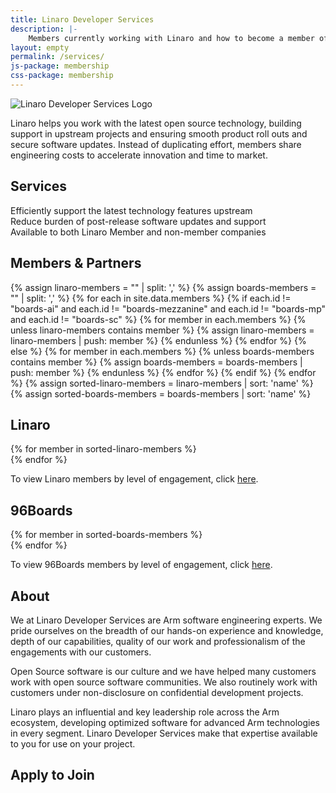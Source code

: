 ```yaml
---
title: Linaro Developer Services
description: |-
    Members currently working with Linaro and how to become a member of Linaro.
layout: empty
permalink: /services/
js-package: membership
css-package: membership
---
```

<div class="container-fluid" id="why-join-container"  style="background-image: url('/assets/images/content/membership-bg.jpg');">
    <div class="row overlay padded-row" id="why-join">
        <div class="container text-center">
            <img data-src="/assets/images/content/LinaroDSVertical.ping" class="lazyload img-responsive services-img" alt="Linaro Developer Services Logo"/>
            <p class="fly center-block">
                Linaro helps you work with the latest open source technology, building support in upstream projects and ensuring smooth product roll outs and secure software updates. Instead of duplicating effort, members share engineering costs to accelerate innovation and time to market.
            </p>
        </div>
    </div>
</div>
<div class="container-fluid">
    <div class="row padded-row" id="key-factors">
        <div class="container">
            <h2 class="text-center fly">Services</h2>
            <div class="col-xs-12 col-sm-4 fly key-factor text-center">
                <div class="key-factor-block fly" data-toggle="tooltip" data-container="body" data-placement="top" title="Regardless of the industry you operate in, there are common software foundations that you can use to deploy your products. By working with Linaro and its members on the core software, you can focus your attention on differentiation.">
                    <span class="key-factor-title">
                        Efficiently support the <span class="bold">latest technology</span> features upstream
                    </span>
                </div>
            </div>
            <div class="col-xs-12 col-sm-4 fly key-factor text-center">
                <div class="key-factor-block fly" data-toggle="tooltip" data-container="body" data-placement="top" title="Developing and maintaining software for the life of your products is costly if you do it on your own. Working through Linaro's shared engineering resource together with other members enables you to share the workload, thereby reducing costs and time to market.">
                    <span class="key-factor-title">
                    Reduce burden of <span class="bold">post-release software</span> updates and support
                    </span>
                </div>
            </div>
            <div class="col-xs-12 col-sm-4 fly key-factor text-center">
                <div class="key-factor-block fly" data-toggle="tooltip" data-container="body" data-placement="top" title="Many of Linaro's engineers are recognized world leaders. Linaro is consistently listed in the top five company contributors to the Linux kernel and a major contributor to over 70 other open source projects, including several maintained by Linaro engineers.">
                    <span class="key-factor-title">
                    Available to both <span class="bold">Linaro Member</span> and <span class="bold">non-member</span> companies
                    </span>
                </div>
            </div>
        </div>
    </div>
</div>
<div class="container-fluid">
    <div class="row padded-row" id="members-and-partners">
        <div class="container">
            <h2 class="text-center fly">Members & Partners</h2>
                {% assign linaro-members = "" | split: ',' %}
                {% assign boards-members = "" | split: ',' %}
                {% for each in site.data.members %}
                    {% if each.id != "boards-ai" and each.id != "boards-mezzanine" and each.id != "boards-mp" and each.id != "boards-sc" %}
                        {% for member in each.members %}
                            {% unless linaro-members contains member %}
                                {% assign linaro-members = linaro-members | push: member %}
                            {% endunless %}
                        {% endfor %}
                    {% else %}
                        {% for member in each.members %}
                            {% unless boards-members contains member %}
                                {% assign boards-members = boards-members | push: member %}
                            {% endunless %}
                        {% endfor %}
                    {% endif %}
                {% endfor %}
                {% assign sorted-linaro-members = linaro-members | sort: 'name' %}
                {% assign sorted-boards-members = boards-members | sort: 'name' %}
        </div>
    </div>
    <div class="row">
        <div class="container linaro-members ">
            <h2 class="text-center fly">Linaro</h2>
            {% for member in sorted-linaro-members %}
                <div class="col-xs-6 col-sm-3 col-md-2 member-col fly">
                    <a href="{{member.url}}">
                        <div class="member lazyload" style="background-image: url('/assets/images/members/{{member.image}}');"></div>
                    </a>
                </div>
            {% endfor %}
            <div class="col-xs-12 text-center">
                <p class="center-block">
                To view Linaro members by level of engagement, click <a href="/members-by-group/">here</a>.
                </p>
            </div>
        </div>
    </div>
    <div class="row">
        <div class="container boards-members fly">
            <h2 class="text-center">96Boards</h2>
            {% for member in sorted-boards-members %}
                <div class="col-xs-6 col-sm-3 col-md-2 member-col">
                    <a href="{{member.url}}">
                        <div class="member lazyload" style="background-image: url('/assets/images/members/{{member.image}}');"></div>
                    </a>
                </div>
            {% endfor %}
        </div>
        <div class="container text-center">
            <p class="center-block">
            To view 96Boards members by level of engagement, click <a href="/members-by-group/">here</a>.
            </p>
        </div>
    </div>
</div>

<div class="container-fluid">
    <div class="row padded-row" id="membership-levels">
        <div class="container">
            <h2 class="text-center fly">About</h2>
<div markdown="1" class="fly">
We at Linaro Developer Services are Arm software engineering experts. We pride ourselves on the breadth of our hands-on experience and knowledge, depth of our capabilities, quality of our work and professionalism of the engagements with our customers.

Open Source software is our culture and we have helped many customers work with open source software communities. We also routinely work with customers under non-disclosure on confidential development projects.

Linaro plays an influential and key leadership role across the Arm ecosystem, developing optimized software for advanced Arm technologies in every
segment. Linaro Developer Services make that expertise available to you for use on your project.
</div>
        </div>
    </div>
    <div class="row padded-row" id="apply-to-join">
        <div class="container">
            <h2 class="text-center fly">Apply to Join</h2>
            <div class="cognito fly">
                <script src="https://services.cognitoforms.com/s/KvRQmIn2dku6k6gGP711jw"></script>
                <script>
                    Cognito.load("forms", {
                        id: "14", entry: {
                            "PageUrl": "{{site.url}}{{page.url}}",
                            "RedirectUrl": "{{site.url}}/thank-you/?ref={{page.url}}",
                            "ChoiceField": [{% for member in site.data.members %}"{{member.membership_group_name}}"{% unless forloop.last %}, {% endunless %}{% endfor %}]
                        }});
                </script>
            </div>
        </div>
    </div>
</div>